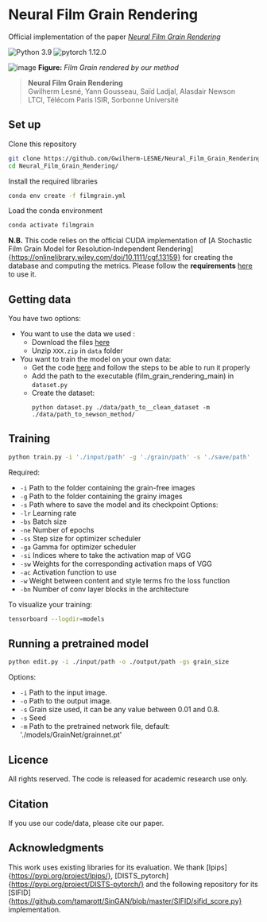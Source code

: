 # Neural Film Grain Rendering

Official implementation of the paper [*Neural Film Grain Rendering*](https://hal.science/hal-04667141)

![Python 3.9](https://img.shields.io/badge/Python-3.9-yellow.svg)
![pytorch 1.12.0](https://img.shields.io/badge/Pytorch-1.12.0-blue.svg)

![image](./images/teaser.png)
**Figure:** *Film Grain rendered by our method*

> **Neural Film Grain Rendering** <br>
>  Gwilherm Lesné, Yann Gousseau, Saïd Ladjal, Alasdair Newson <br>
>  LTCI, Télécom Paris 
>  ISIR, Sorbonne Université<br>

## Set up

Clone this repository
```bash
git clone https://github.com/Gwilherm-LESNE/Neural_Film_Grain_Rendering.git
cd Neural_Film_Grain_Rendering/
```

Install the required libraries
```bash
conda env create -f filmgrain.yml
```

Load the conda environment
```bash
conda activate filmgrain
```
**N.B.** This code relies on the official CUDA implementation of [A Stochastic Film Grain Model for Resolution‐Independent Rendering]{https://onlinelibrary.wiley.com/doi/10.1111/cgf.13159} for creating the database and computing the metrics. Please follow the **requirements** [here](https://github.com/alasdairnewson/film_grain_rendering_gpu) to use it.

## Getting data

You have two options: 
- You want to use the data we used :
  - Download the files [here](XXX)
  - Unzip `XXX.zip` in `data` folder
- You want to train the model on your own data:
  - Get the code [here](https://github.com/alasdairnewson/film_grain_rendering_gpu) and follow the steps to be able to run it properly
  - Add the path to the executable (film_grain_rendering_main) in `dataset.py`
  - Create the dataset:
    ```
    python dataset.py ./data/path_to__clean_dataset -m ./data/path_to_newson_method/
    ```

## Training

```bash
python train.py -i './input/path' -g './grain/path' -s './save/path'
```
Required:
  - `-i` Path to the folder containing the grain-free images
  - `-g` Path to the folder containing the grainy images
  - `-s` Path where to save the model and its checkpoint
Options:
  - `-lr` Learning rate
  - `-bs` Batch size
  - `-ne` Number of epochs
  - `-ss` Step size for optimizer scheduler
  - `-ga` Gamma for optimizer scheduler
  - `-si` Indices where to take the activation map of VGG
  - `-sw` Weights for the corresponding activation maps of VGG
  - `-ac` Activation function to use
  - `-w` Weight between content and style terms fro the loss function
  - `-bn` Number of conv layer blocks in the architecture

To visualize your training:
```bash
tensorboard --logdir=models
```

## Running a pretrained model

```bash
python edit.py -i ./input/path -o ./output/path -gs grain_size
```
Options:
  - `-i` Path to the input image.
  - `-o` Path to the output image.
  - `-s` Grain size used, it can be any value between 0.01 and 0.8.
  - `-s` Seed
  - `-m` Path to the pretrained network file, default: './models/GrainNet/grainnet.pt'

## Licence

All rights reserved. The code is released for academic research use only.

## Citation

If you use our code/data, please cite our paper.

## Acknowledgments

This work uses existing libraries for its evaluation.
We thank [lpips]{https://pypi.org/project/lpips/}, [DISTS_pytorch]{https://pypi.org/project/DISTS-pytorch/} and the following repository for its [SIFID]{https://github.com/tamarott/SinGAN/blob/master/SIFID/sifid_score.py} implementation.
